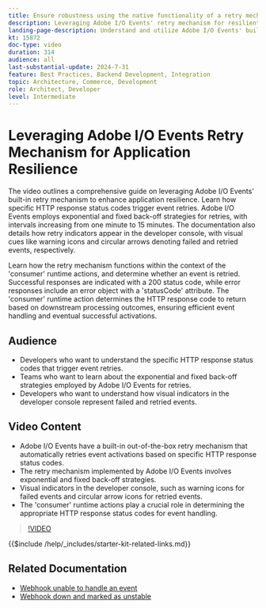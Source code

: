 ```yaml
---
title: Ensure robustness using the native functionality of a retry mechanism.
description: Leveraging Adobe I/O Events' retry mechanism for resilient applications, including retry conditions and visual indicators. ​
landing-page-description: Understand and utilize Adobe I/O Events' built-in retry mechanism to enhance application resilience and manage event activations effectively. ​   
kt: 15872
doc-type: video
duration: 314
audience: all
last-substantial-update: 2024-7-31
feature: Best Practices, Backend Development, Integration
topic: Architecture, Commerce, Development
role: Architect, Developer
level: Intermediate
---
```

# Leveraging Adobe I/O Events Retry Mechanism for Application Resilience ​

The video outlines a comprehensive guide on leveraging Adobe I/O Events' built-in retry mechanism to enhance application resilience. Learn how specific HTTP response status codes trigger event retries. Adobe I/O Events employs exponential and fixed back-off strategies for retries, with intervals increasing from one minute to 15 minutes.​ The documentation also details how retry indicators appear in the developer console, with visual cues like warning icons and circular arrows denoting failed and retried events, respectively.

Learn how the retry mechanism functions within the context of the 'consumer' runtime actions, and determine whether an event is retried. ​Successful responses are indicated with a 200 status code, while error responses include an error object with a 'statusCode' attribute. The 'consumer' runtime action determines the HTTP response code to return based on downstream processing outcomes, ensuring efficient event handling and eventual successful activations. ​
 

## Audience 

* Developers who want to understand the specific HTTP response status codes that trigger event retries.
* Teams who want to learn about the exponential and fixed back-off strategies employed by Adobe I/O Events for retries.
* Developers who want to understand how visual indicators in the developer console represent failed and retried events.

## Video Content

* Adobe I/O Events have a built-in out-of-the-box retry mechanism that automatically retries event activations based on specific HTTP response status codes.​
* The retry mechanism implemented by Adobe I/O Events involves exponential and fixed back-off strategies. ​
* Visual indicators in the developer console, such as warning icons for failed events and circular arrow icons for retried events.
* The 'consumer' runtime actions play a crucial role in determining the appropriate HTTP response status codes for event handling.

>[!VIDEO](https://video.tv.adobe.com/v/3431695?learn=on)

{{$include /help/_includes/starter-kit-related-links.md}}

## Related Documentation

* [Webhook unable to handle an event](https://developer.adobe.com/events/docs/support/faq/#what-happens-if-my-webhook-is-unable-to-handle-a-specific-event-but-handles-all-other-events-gracefully)
* [Webhook down and marked as unstable](https://developer.adobe.com/events/docs/support/faq/#what-happens-if-my-webhook-is-down-why-is-my-event-registration-marked-as-unstable)
